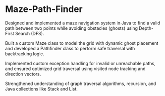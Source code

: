 # Maze-Path-Finder
<p> Designed and implemented a maze navigation system in Java to find a valid path between two points while avoiding obstacles (ghosts) using Depth-First Search (DFS).</p>

<p>Built a custom Maze class to model the grid with dynamic ghost placement and developed a Pathfinder class to perform safe traversal with backtracking logic.</p>

<p>Implemented custom exception handling for invalid or unreachable paths, and ensured optimized grid traversal using visited node tracking and direction vectors.</p>

<p>Strengthened understanding of graph traversal algorithms, recursion, and Java collections like Stack and List.</p>
